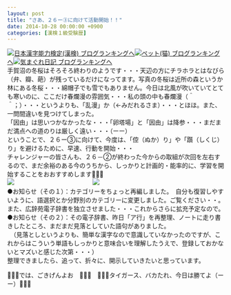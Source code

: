 ```yaml
---
layout: post
title: "さあ、２６ー③に向けて活動開始！！"
date: 2014-10-28 00:00:00 +0900
categories: [漢検１級受験歴]
---
```


[![](/syuusyuu9701/assets/images/さあ、２６ー③に向けて活動開始！！-br_c_3028_1.gif)](http://blog.with2.net/link.php?1659096:3028 "日本漢字能力検定(漢検) ブログランキングへ")[日本漢字能力検定(漢検) ブログランキングへ](http://blog.with2.net/link.php?1659096:3028)[![](/syuusyuu9701/assets/images/さあ、２６ー③に向けて活動開始！！-br_c_1348_1.gif)](http://blog.with2.net/link.php?1659096:1348 "ペット(猫) ブログランキングへ")[ペット(猫) ブログランキングへ](http://blog.with2.net/link.php?1659096:1348)[![](/syuusyuu9701/assets/images/さあ、２６ー③に向けて活動開始！！-br_c_9257_1.gif)](http://blog.with2.net/link.php?1659096:9257 "気まぐれ日記 ブログランキングへ")[気まぐれ日記 ブログランキングへ](http://blog.with2.net/link.php?1659096:9257)  
手賀沼の冬桜はそろそろ終わりのようです・・・天辺の方にチラホラとはなびら（弁、瓣、葩）が残っているだけになってます。写真の冬桜は近所の森というか林にある冬桜・・・綿帽子でも雪でもありません。今日は北風が吹いていてとても寒いのに、ここだけ春爛漫の雰囲気・・・私の頭の中も春爛漫（＾＾；）・・・というよりも、「乱漫」か（←みだれるさま）・・・とほほ。また、一問間違いを見つけてしまった。  
「因由」は思いつかなかったな・・・「卵塔場」と「因由」は降参・・・まだまだ満点への道のりは厳しく遠い・・・（ーー）  
ということで、２６ー③に向けて、今度は、「倥（ぬか）り」や「躓（しくじ）り」を避けるために、早速、行動を開始・・・  
チャレンジャーの皆さんも、２６－②が終わった今からの取組が次回を左右するので、まだ余裕のある今のうちから、しっかりと計画的・能率的に、学習を開始することをおおすすめします👋👋👋  
![](/syuusyuu9701/assets/images/さあ、２６ー③に向けて活動開始！！-2d558c507ed8ef667423d133accb8568.jpg)　　　　　　　　　　　　　![](/syuusyuu9701/assets/images/さあ、２６ー③に向けて活動開始！！-2d558c507ed8ef667423d133accb8568.jpg)  
●お知らせ（その１）：カテゴリーをちょっと再編しました。　自分も復習しやすいように、語選択とか分野別のカテゴリーに変更しました。ご覧ください・・。また、広辞苑電子辞書を独立させました・・・これからさらに拡充予定なので。  
●お知らせ（その２）：その電子辞書、昨日「ア行」を再整理、ノートに走り書きしたところ、まだまだ見落としていた語句がありました。  
　（見落としというよりも、簡単な漢字なので意識していなかったのですが、これからはこういう単語もしっかりと意味合いを理解したうえで、登録しておかないとマズいと感じた次第・・・）  
整理できましたら、追って、折々に、開示していきたいと思っています。  
  
👋👋👋では、ごきげんよお　👋👋👋　👋👋👋タイガース、バカたれ、今日は勝てよ（ーー）👋👋👋  